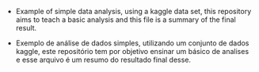 - Example of simple data analysis, using a kaggle data set, this repository aims to teach a basic analysis and this file is a summary of the final result.

- Exemplo de análise de dados simples, utilizando um conjunto de dados kaggle, este repositório tem por objetivo ensinar um básico de analises e esse arquivo é um resumo do resultado final desse.

